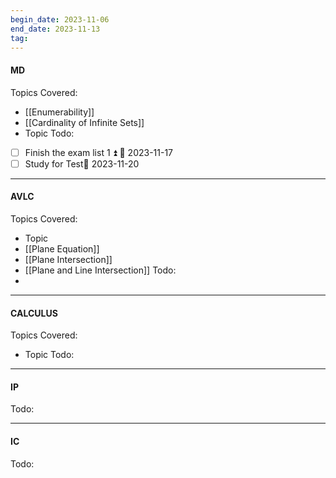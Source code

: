 ```yaml
---
begin_date: 2023-11-06
end_date: 2023-11-13
tag:
---
```

#### MD 
Topics Covered:
- [[Enumerability]]
- [[Cardinality of Infinite Sets]]
- Topic
Todo:
- [ ] Finish the exam list 1 ⏫ 📅 2023-11-17
- [ ] Study for Test📅 2023-11-20 
____
#### AVLC
Topics Covered:
- Topic
- [[Plane Equation]]
- [[Plane Intersection]]
- [[Plane and Line Intersection]]
Todo:
-
____
#### CALCULUS
Topics Covered:
- Topic
Todo:
____
#### IP
Todo:
___
#### IC
Todo: